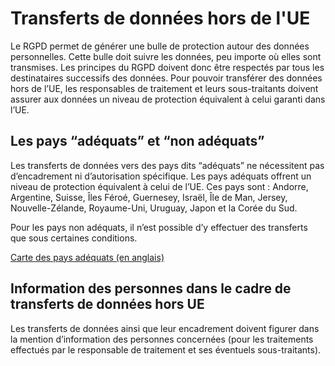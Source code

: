 # Transferts de données hors de l'UE

Le RGPD permet de générer une bulle de protection autour des données personnelles.
Cette bulle doit suivre les données, peu importe où elles sont transmises. Les principes du RGPD doivent
donc être respectés par tous les destinataires successifs des données.
Pour pouvoir transférer des données hors de l’UE, les responsables de traitement et leurs sous-traitants
doivent assurer aux données un niveau de protection équivalent à celui garanti dans
l’UE.

## Les pays “adéquats” et “non adéquats”

Les transferts de données vers des pays dits “adéquats” ne nécessitent pas d’encadrement ni
d’autorisation spécifique.
Les pays adéquats offrent un niveau de protection équivalent à celui de l’UE. Ces pays sont : Andorre,
Argentine, Suisse, Îles Féroé, Guernesey, Israël, Île de Man, Jersey, Nouvelle-Zélande, Royaume-Uni,
Uruguay, Japon et la Corée du Sud.

Pour les pays non adéquats, il n’est possible d’y effectuer des transferts que sous
certaines conditions.

[Carte des pays adéquats (en anglais)](https://adequate.country/)

## Information des personnes dans le cadre de transferts de données hors UE

Les transferts de données ainsi que leur encadrement doivent figurer dans la mention d’information des
personnes concernées (pour les traitements effectués par le responsable de traitement et ses éventuels
sous-traitants).